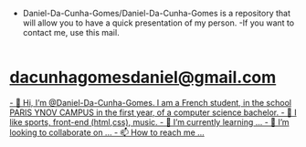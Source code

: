 - Daniel-Da-Cunha-Gomes/Daniel-Da-Cunha-Gomes is a repository that will allow you to have a quick presentation of my person.
-If you want to contact me, use this mail.
<style>
 main a{
    max-width: 50px; 
}
 </style>
 <main>
  <a href="https://mail.google.com/mail/u/0/#inbox?compose=CllgCJTJpFJgXknsKFCCqMltglRKscxTdlkFcJDZJFdDwnJsqLxKlrhqZRKTqNHcJDqFfsdzxBV"><img src= "https://cdn.discordapp.com/attachments/900356900451930142/954032963299966996/5968534.png" alt="">
   <h1>dacunhagomesdaniel@gmail.com</h1>
  </main>
- 👋 Hi, I’m @Daniel-Da-Cunha-Gomes. I am a French student, in the school PARIS YNOV CAMPUS in the first year, of a computer science bachelor.
- 👀 I like sports, front-end (html,css), music.
- 🌱 I’m currently learning ...
- 💞️ I’m looking to collaborate on ...
- 📫 How to reach me ...

